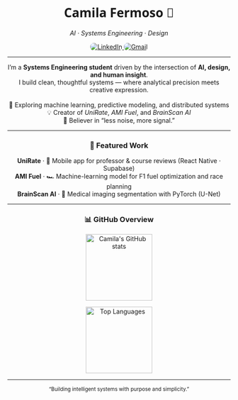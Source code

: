 <h1 align="center" style="font-family: 'Segoe UI', Helvetica, sans-serif;">Camila Fermoso 💫</h1>
<p align="center"><em>AI · Systems Engineering · Design</em></p>

<p align="center">
  <a href="https://linkedin.com/in/camilafermoso">
    <img src="https://img.shields.io/badge/LinkedIn-252B42?style=flat&logo=linkedin&logoColor=EDEFF2&labelColor=252B42&color=252B42" alt="LinkedIn" style="border-radius:8px;"/>
  </a>
  <a href="mailto:cfermoso04@gmail.com">
    <img src="https://img.shields.io/badge/Gmail-252B42?style=flat&logo=gmail&logoColor=EDEFF2&labelColor=252B42&color=252B42" alt="Gmail" style="border-radius:8px;"/>
  </a>
</p>

---

<p align="center">
  I’m a <strong>Systems Engineering student</strong> driven by the intersection of <strong>AI, design, and human insight</strong>.<br>
  I build clean, thoughtful systems — where analytical precision meets creative expression.<br><br>
  🧠 Exploring machine learning, predictive modeling, and distributed systems<br>
  💡 Creator of <em>UniRate</em>, <em>AMI Fuel</em>, and <em>BrainScan AI</em><br>
  🌱 Believer in “less noise, more signal.”
</p>

---

<h3 align="center">🚀 Featured Work</h3>

<p align="center">
  <b>UniRate</b> · 📱 Mobile app for professor & course reviews (React Native · Supabase)<br>
  <b>AMI Fuel</b> · 🏎️ Machine-learning model for F1 fuel optimization and race planning<br>
  <b>BrainScan AI</b> · 🧬 Medical imaging segmentation with PyTorch (U-Net)
</p>

---

<h3 align="center">📊 GitHub Overview</h3>

<p align="center">
  <img 
    src="https://github-readme-stats.vercel.app/api?username=camifermoso&show_icons=true&theme=default&hide_title=false&hide_border=false&border_color=EAEAEA&title_color=111&text_color=333&icon_color=111&bg_color=FFFFFF" 
    alt="Camila's GitHub stats" height="150" />
</p>

<p align="center">
  <img 
    src="https://github-readme-stats.vercel.app/api/top-langs/?username=camifermoso&layout=compact&hide_title=true&hide_border=true&bg_color=FFFFFF&text_color=333&title_color=111" 
    alt="Top Languages" height="150" />
</p>

---

<p align="center"><sub> “Building intelligent systems with purpose and simplicity.” </sub></p>


